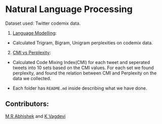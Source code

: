 # Natural Language Processing

Dataset used: Twitter codemix data.

1. [Language Modelling](https://github.com/Abhishekmamidi123/Natural-Language-Processing/tree/master/LanguageModelling):
- Calculated Trigram, Bigram, Unigram perplexities on codemix data.

2. [CMI vs Perplexity](https://github.com/Abhishekmamidi123/Natural-Language-Processing/tree/master/Perplexity_CMI):
- Calculated Code Mixing Index(CMI) for each tweet and seperated tweets into 10 sets based on the CMI values. For each set we found perplexity, and found the relation between CMI and Perplexity on the data we collected.

- Each folder has `README.md` inside describing what we have done.

## Contributors:
[M R Abhishek](https://github.com/Abhishekmamidi123) and [K Vagdevi](https://github.com/vagdevik)

